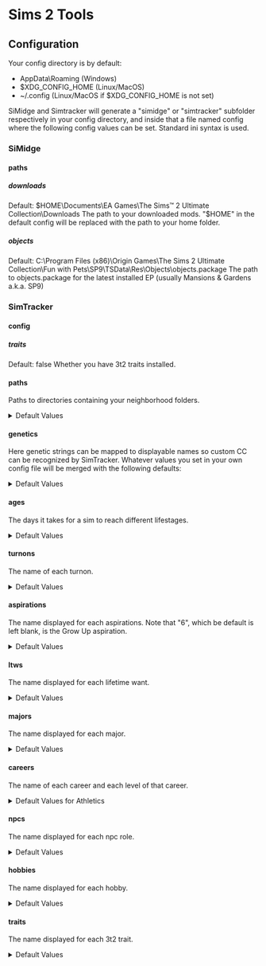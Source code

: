 # Sims 2 Tools

## Configuration

Your config directory is by default:

- AppData\Roaming (Windows)
- $XDG_CONFIG_HOME (Linux/MacOS)
- ~/.config (Linux/MacOS if $XDG_CONFIG_HOME is not set)

SiMidge and Simtracker will generate a "simidge" or "simtracker" subfolder respectively in your config directory, and inside that a file named config where the following config values can be set. Standard ini syntax is used.

### SiMidge

#### paths

##### downloads

Default: $HOME\Documents\EA Games\The Sims™ 2 Ultimate Collection\Downloads
The path to your downloaded mods. "$HOME" in the default config will be replaced with the path to your home folder.

##### objects

Default: C:\Program Files (x86)\Origin Games\The Sims 2 Ultimate Collection\Fun with Pets\SP9\TSData\Res\Objects\objects.package
The path to objects.package for the latest installed EP (usually Mansions & Gardens a.k.a. SP9)

### SimTracker

#### config

##### traits

Default: false
Whether you have 3t2 traits installed.

#### paths

Paths to directories containing your neighborhood folders.

<details>
  <summary>Default Values</summary>

```
[paths]
1 = $HOME\Documents\EA Games\The Sims™ 2 Ultimate Collection\Neighborhoods
```

"$HOME" in the default config will be replaced with the path to your home folder.

</details>

#### genetics

Here genetic strings can be mapped to displayable names so custom CC can be recognized by SimTracker. Whatever values you set in your own config file will be merged with the following defaults:

<details>
  <summary>Default Values</summary>

```
[genetics.skins]
00000001-0000-0000-0000-000000000000 = S1
00000002-0000-0000-0000-000000000000 = S2
00000003-0000-0000-0000-000000000000 = S3
00000004-0000-0000-0000-000000000000 = S4
6baf064a-85ad-4e37-8d81-a987e9f8da46 = Alien
b9a94827-7544-450c-a8f4-6f643ae89a71 = Mannequin

[genetics.hairs]
00000001-0000-0000-0000-000000000000 = Black
00000002-0000-0000-0000-000000000000 = Brown
00000003-0000-0000-0000-000000000000 = Blond
00000004-0000-0000-0000-000000000000 = Red
00000005-0000-0000-0000-000000000000 = Gray

[genetics.eyes]
51c4a750-c9f4-4cfe-801c-898efc360cb7 = Green
0758508c-7111-40f9-b33b-706464626ac9 = Gray
e43f3360-3a08-4755-8b83-a0d37a6c424b = Light Blue
2d6839c5-0b7c-48a1-9c55-4bd9cc873b0f = Dark Blue
32dee745-b6ce-419f-9e86-ae93802d2682 = Brown
12d4f3e1-fdbe-4fe7-ace3-46dd9ff52b51 = Alien
```

</details>

#### ages

The days it takes for a sim to reach different lifestages.

<details>
  <summary>Default Values</summary>

```
[ages]
elder = 54
adult = 26
teen = 12
child = 5
toddler = 2
```

</details>

#### turnons

The name of each turnon.

<details>
  <summary>Default Values</summary>

```
[turnons]
1 = Cologne
2 = Stink
3 = Fatness
4 = Fitness
5 = Formal Wear
6 = Swim Wear
7 = Underwear
8 = Vampirism
9 = Beard
10 = Glasses
11 = Makeup
12 = Full-Face
13 = Hats
14 = Jewelry
15 = Blonde
16 = Red Hair
17 = Brown Hair
18 = Black Hair
19 = Custom Hair
20 = Grey Hair
21 = Hardworker
22 = Unemployed
23 = Logical
24 = Charismatic
25 = Good Cook
26 = Handy
27 = Creative
28 = Athletic
29 = Good At Cleaning
30 = Zombiism
31 = Robots
32 = Plantsimism
33 = Lycanthropy
34 = Witchiness
```

</details>

#### aspirations

The name displayed for each aspirations. Note that "6", which be default is left blank, is the Grow Up aspiration.

<details>
  <summary>Default Values</summary>

```
[aspirations]
0 = Rom
1 = Fam
2 = For
3 = Power
4 = Pop
5 = Kno
6 =
7 = Ple
8 = Chs
```

</details>

#### ltws

The name displayed for each lifetime want.

<details>
  <summary>Default Values</summary>

```
[ltws]
b'ce5f95ee' = Celebrity Chef
b'2d60954e' = General
b'3d60954e' = Hall of Famer
b'3bc4b80e' = Superhero
b'a960954e' = Supervillain
b'e75f95ae' = Party Guest
b'5460958e' = Chief of Staff
b'63c4b86e' = Mad Scientist
b'9560956e' = Mayor
b'bc6095ee' = Business Tycoon
b'a4ef4cb2' = Game Studio Head
b'5ff04cd2' = Media Magnate
b'2ff14c92' = Rock God
b'01f04c32' = Space Pirate
b'63f24c32' = Education Minister
b'27f04cd2' = The Law
b'fdd42c74' = City Planner
b'30d42cf4' = Prestidigitator
b'59d22c34' = Ballet Dancer
b'b9d42c54' = Hand of Poseidon
b'6dd42cf4' = Head of SCIA
b'eb60958e' = Earn $100K
b'616195ce' = Graduate 3 Kids
b'2b61956e' = 6 Grandkids
b'0662952e' = 20 Best Friends
b'4e62954e' = 20 Lovers
b'966295ee' = Marry Off 6 Kids
b'646295ee' = Max Skills
b'b56295ae' = Golden Anniversary
b'da62958e' = Woohoo 20 Sims
b'368d978f' = Eat Grilled Cheese
b'b98c97cf' = 50 First Dates
b'5d8d97af' = 50 Dream Dates
b'b51c7d10' = 5 Top Businesses
b'6c24b031' = 6 Pets Top Careers
b'4523b091' = 20 Pet Best Friends
b'0624b031' = Raise 20 Pets
```

</details>

#### majors

The name displayed for each major.

<details>
  <summary>Default Values</summary>

```
[majors]
b'00000000' =
b'63f09cae' = Physics
b'85f09cce' = Literature
b'07f09c2e' = Art
b'44f09cee' = Economics
b'6df09c4e' = Political Science
b'8df09cee' = Mathematics
b'57f09c2e' = Philosophy
b'2bf09c4e' = Biology
b'74f09c2e' = History
b'7cf09cce' = Psychology
b'1dbf978e' = Undeclared
b'4df09c4e' = Drama
```

</details>

#### careers

The name of each career and each level of that career.

<details>
  <summary>Default Values for Athletics</summary>

```
[careers.b'5fe9892c']
1 = Team Mascot
2 = Minor Leaguer
3 = Rookie
4 = Starter
5 = All Star
6 = MVP
7 = Superstar
8 = Assistant Coach
9 = Coach
10 = Hall of Famer
name = Athletic

[careers.b'47e989ac']
1 = Waterperson
2 = Locker Room Attendant
3 = Team Mascot
name = Athletic

...
```

(other Maxis careers omitted here for brevity)

</details>

#### npcs

The name displayed for each npc role.

<details>
  <summary>Default Values</summary>

```
[npcs]
b'0100' = Bartender
b'0200' = Bartender
b'0300' = Boss
b'0400' = Burglar
b'0500' = Driver
b'0600' = Streaker
b'0700' = Coach
b'0800' = Cook
b'0900' = Cop
b'0a00' = Delivery Person
b'0b00' = Exterminator
b'0c00' = Firefighter
b'0d00' = Gardener
b'0e00' = Barista
b'0f00' = Reaper
b'1000' = Handyperson
b'1100' = Headmaster
b'1200' = Matchmaker
b'1300' = Maid
b'1400' = Mail Carrier
b'1500' = Nanny
b'1600' = Newspaper Delivery Person
b'1700' = Pizza Delivery Person
b'1800' = Professor
b'1900' = Cow Mascot
b'1a00' = Repo Man
b'1b00' = Cheerleader
b'1c00' = Llama Mascot
b'1d00' = Imaginary Friend
b'1e00' = Social Worker
b'1f00' = Clerk
b'2000' = Therapist
b'2100' = Chinese Delivery Person
b'2200' = Host
b'2300' = Waiter
b'2400' = Chef
b'2500' = DJ
b'2600' = Crumplebottom
b'2700' = Vampire
b'2800' = Servo
b'2900' = Reporter
b'2a00' = Stylist
b'2b00' = Stray
b'2c00' = Wolf
b'2d00' = Skunk
b'2e00' = Animal Control Officer
b'2f00' = Obedience Trainer
b'3000' = Masseuse
b'3100' = Bellhop
b'3200' = Villain
b'3300' = Tour Guide
b'3400' = Hermit
b'3500' = Ninja
b'3600' = Bigfoot
b'3700' = Housekeeper
b'3800' = Food Stand Chef
b'3900' = Fire Dancer
b'3a00' = Shaman
b'3b00' = Ghost Pirate Captain
b'3c00' = Food Judge
b'3d00' = Genie
b'3e00' = DJ
b'3f00' = Matchmaker
b'4000' = Head Witch
b'4100' = Break Dancer
b'4200' = Familiar
b'4300' = Human Statue
b'4400' = Landlord
b'4500' = Butler
b'4600' = Hot Dog Chef
```

</details>

#### hobbies

The name displayed for each hobby.

<details>
  <summary>Default Values</summary>

```
[hobbies]
b'0000' =
b'cc00' = Cuisine
b'cd00' = Art
b'ce00' = Literature
b'cf00' = Sports
b'd000' = Games
b'd100' = Nature
b'd200' = Tinkering
b'd300' = Fitness
b'd400' = Science
b'd500' = Music
```

</details>

#### traits

The name displayed for each 3t2 trait.

<details>
  <summary>Default Values</summary>

```
[traits]
b'04' = Absent-Minded
b'05' = Adventerous
b'06' = Ambitious
b'07' = Angler
b'08' = Animal Lover
b'09' = Artistic
b'0a' = Athletic
b'0b' = Avant Garde
b'0c' = Bookworm
b'0d' = Born Salesperson
b'0e' = Bot Fan
b'0f' = Brave
b'10' = Brooding
b'11' = Can't Stand Art
b'12' = Cat Person
b'13' = Charismatic
b'14' = Childish
b'15' = Clumsy
b'16' = Commitment Issues
b'17' = Computer Whiz
b'18' = Couch Potato
b'19' = Coward
b'1a' = Daredevil
b'1b' = Disciplined
b'1c' = Dislikes Children
b'1d' = Diva
b'1e' = Dog Person
b'1f' = Dramatic
b'20' = Easily Impressed
b'21' = Eccentric
b'22' = Eco-Friendly
b'23' = Equestrian
b'24' = Evil
b'25' = Excitable
b'26' = Family-Oriented
b'27' = Flirty
b'28' = Friendly
b'29' = Frugal
b'2a' = Gatherer
b'2b' = Genius
b'2c' = Good
b'2d' = Good Sense of Humor
b'2e' = Great Kisser
b'2f' = Green Thumb
b'30' = Grumpy
b'31' = Handy
b'32' = Hates the Outdoors
b'33' = Heavy Sleeper
b'34' = Hopeless Romantic
b'35' = Hot-Headed
b'36' = Hydrophobic
b'37' = Inappropriate
b'38' = Erratic
b'39' = Irresistible
b'3a' = Swiper
b'3b' = Light Sleeper
b'3c' = Loner
b'3d' = Loser
b'3e' = Loves the Cold
b'3f' = Loves the Heat
b'40' = Loves the Outdoors
b'41' = Loves to Swim
b'42' = Lucky
b'43' = Mean Spirited
b'44' = Mooch
b'45' = Natural Born Performer
b'46' = Natural Cook
b'47' = Neat
b'48' = Neurotic
b'49' = Never Nude
b'4a' = Night Owl
b'4b' = No Sense of Humor
b'4c' = Nurturing
b'4d' = Over-Emotional
b'4e' = Party Animal
b'4f' = Perceptive
b'50' = Perfectionist
b'51' = Photographer's Eyes
b'52' = Proper
b'53' = Rebellious
b'54' = Sailor
b'55' = Savvy Sculptor
b'56' = Schmoozer
b'57' = Shy
b'58' = Slob
b'59' = Snob
b'5a' = Social Butterfly
b'5b' = Socially Awkward
b'5c' = Star Quality
b'5d' = Supernatural Fan
b'5e' = Supernatural Skeptic
b'5f' = Technophobe
b'60' = Unflirty
b'61' = Unlucky
b'62' = Unstable
b'63' = Vegetarian
b'64' = Vehicle Enthusiast
b'65' = Virtuoso
b'66' = Workaholic
```

</details>

